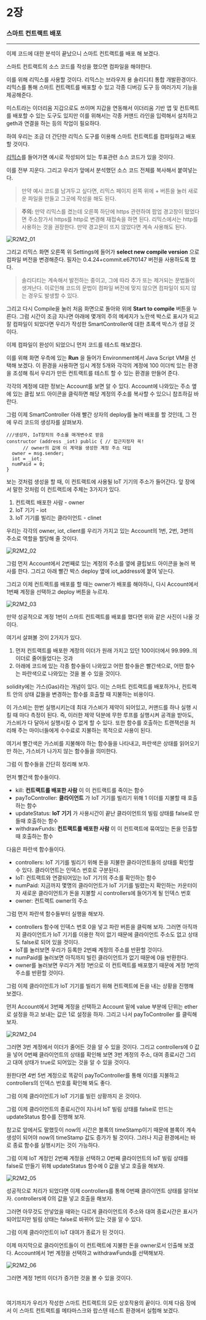 # 2장
### 스마트 컨트랙트 배포

---

이제 코드에 대한 분석이 끝났으니 스마트 컨트랙트를 배포 해 보겠다.

스마트 컨트랙트의 소스 코드를 작성을 했으면 컴파일을 해야한다.

이를 위해 리믹스를 사용할 것이다.
리믹스는 브라우저 용 솔리디티 통합 개발환경이다.
리믹스를 통해 스마트 컨트랙트를 배포할 수 있고 각종 디버깅 도구 등 여러가지 기능을 제공해준다.

미스트라는 이더리움 지갑으로도 쓰이며 지갑을 연동해서 이더리움 기반 앱 및 컨트랙트를 배포할 수 있는
도구도 있지만 이를 위해서는 각종 커맨드 라인을 입력해서 설치하고 geth과 연결을 하는 등의 작업이 필요하다.

하여 우리는 조금 더 간단한 리믹스 도구를 이용해 스마트 컨트랙트를 컴파일하고 배포할 것이다.

[리믹스](https://remix.ethereum.org/)를 들어가면 예시로 작성되어 있는 투표관련 소스 코드가 있을 것이다.

이를 전부 지운다.
그리고 우리가 앞에서 분석했던 소스 코드 전체를 복사해서 붙여넣는다.
>만약 예시 코드를 남겨두고 싶다면, 리믹스 페이지 왼쪽 위에 + 버튼을 눌러 새로운 파일을 만들고 그곳에 작성을 해도 된다.

>**주의:** 만약 리믹스를 켰는데 오른쪽 하단에 https 관련하여 팝업 경고창이 떴었다면 주소창가서 https를 http로 변경해 재접속을 하면 된다.
리믹스에서는 http를 사용하는 것을 권장한다. 만약 경고문이 뜨지 않았다면 계속 사용해도 된다.

![R2M2_01](images/R2M2_01.png)

그리고 리믹스 화면 오른쪽 위 Settings에 들어가 **select new compile version** 으로 컴파일 버전을 변경해준다.
필자는 0.4.24+commit.e67f0147 버전을 사용하도록 했다.

>솔리디티는 계속해서 발전하는 중이고, 그에 따라 추가 또는 제거되는 문법들이 생겨난다.
이로인해 코드의 문법이 컴파일 버전에 맞지 않으면 컴파일이 되지 않는 경우도 발생할 수 있다.

그리고 다시 Compile을 눌러 처음 화면으로 돌아와 위에 **Start to compile** 버튼을 누른다.
그럼 시간이 조금 지나면 아래에 몇개의 주의 메세지가 노란색 박스로 표시가 되고 잘 컴파일이 되었다면
우리가 작성한 SmartController에 대한 초록색 박스가 생길 것이다.

이제 컴파일이 완성이 되었으니 먼저 코드를 테스트 해보겠다.

이를 위해 화면 우측에 있는 **Run** 을 들어가 Environment에서 Java Script VM을 선택해 보겠다.
이 환경을 사용하면 임시 계정 5개와 각각의 계정에 100 이더씩 있는 환경을 조성해 줘서 우리가 만든 컨트랙트를
테스트 할 수 있는 환경을 만들어 준다.

각각의 계정에 대한 정보는 Account를 보면 알 수 있다.
Account에 나와있는 주소 옆에 있는 클립 보드 아이콘을 클릭하면 해당 계정의 주소를 복사할 수 있으니 참조하길 바란다.

그럼 이제 SmartController 아래 빨간 상자의 deploy를 눌러 배포를 할 것인데, 그 전에 우리 코드의 생성자를 살펴보자.

~~~Solidity
///생성자, IoT장치의 주소를 매개변수로 받음
constructor (address _iot) public { // 접근지정자 꼭!
      // owner의 값에 이 계약을 생성한 계정 주소 대입
  owner = msg.sender;
  iot = _iot;
  numPaid = 0;
}
~~~

보는 것처럼 생성을 할 때, 이 컨트랙트에 사용될 IoT 기기의 주소가 들어간다.
앞 장에서 말한 것처럼 이 컨트랙트에 주체는 3가지가 있다.

1. 컨트랙트 배포한 사람 - owner
2. IoT 기기 - iot
3. IoT 기기를 빌리는 클라이언트 - clinet

우리는 각각의 owner, iot, client를 우리가 가지고 있는 Account의 1번, 2번, 3번의 주소로 역할을 할당해 줄 것이다.

![R2M2_02](images/R2M2_02.png)

그럼 먼저 Account에서 2번째로 있는 계정의 주소를 옆에 클립보드 아이콘을 눌러 복사를 한다.
그리고 아래 빨간 박스 deploy 옆에 iot_address에 붙여 넣는다.

그리고 이제 컨트랙트를 배포를 할 때는 owner가 배포를 해야하니, 다시 Account에서 1번째 계정을 선택하고 deploy 버튼을 누르자.

![R2M2_03](images/R2M2_03.png)

만약 성공적으로 계정 1번이 스마트 컨트랙트를 배포를 했다면 위와 같은 사진이 나올 것이다.

여기서 살펴볼 것이 2가지가 있다.

1. 먼저 컨트랙트를 배포한 계정의 이더가 원래 가지고 있던 100이더에서 99.999..의 이더로 줄어들었다는 것과
2. 아래에 코드에 있는 각종 함수들이 나와있고 어떤 함수들은 빨간색으로, 어떤 함수는 파란색으로 나와있는 것을 볼 수 있을 것이다.

solidity에는 가스(Gas)라는 개념이 있다. 이는 스마트 컨트랙트를 배포하거나, 컨트랙트 안의 상태 값들을 변경하는 함수를 호출할 때 지불하는 비용이다.

이 가스비는 한번 실행시키는데 최대 가스비가 제약이 되어있고, 커맨드를 하나 실행 시킬 때 마다 측정이 된다.
즉, 이러한 제약 덕분에 무한 루프를 실행시켜 공격을 받아도, 가스비가 다 달아서 실행시킬 수 없게 할 수 있다.
또한 함수를 호출하는 트랜잭션을 처리해 주는 마이너들에게 수수료로 지불하는 목적으로 사용이 된다.

여기서 빨간색은 가스비를 지불해야 하는 함수들을 나타내고, 파란색은 상태를 읽어오기만 하는, 가스비가 나가지 않는 함수들을 의미한다.

그럼 이 함수들을 간단히 정리해 보자.

먼저 빨간색 함수들이다.
- kill: **컨트랙트를 배포한 사람** 이 이 컨트랙트를 죽이는 함수
- payToController: **클라이언트** 가 IoT 기기를 빌리기 위해 1 이더를 지불할 때 호출하는 함수
- updateStatus: **IoT 기기** 가 사용시간이 끝난 클라이언트의 빌림 상태를 false로 만들때 호출하는 함수
- withdrawFunds: **컨트랙트를 배포한 사람** 이 이 컨트랙트에 묶여있는 돈을 인출할 때 호출하는 함수

다음은 파란색 함수들이다.
- controllers: IoT 기기를 빌리기 위해 돈을 지불한 클라이언트들의 상태를 확인할 수 있다. 클라이언트는 인덱스 번호로 구분된다.
- IoT: 컨트랙트와 연결되어있는 IoT 기기의 주소를 확인하는 함수
- numPaid: 지금까지 몇명의 클라이언트가 IoT 기기를 빌렸는지 확인하는 카운터이자
           새로운 클라이언트가 돈을 지불할 시 controllers에 들어가게 될 인덱스 번호
- owner: 컨트랙트 owner의 주소

그럼 먼저 파란색 함수들부터 실행을 해보자.
- controllers 함수에 인덱스 번호 0을 넣고 파란 버튼을 클릭해 보자. 그러면 아직까지 클라이언트가 IoT 기기를 이용한 적이 없기 때문에 클라이언트 주소도 없고 상태도 false로 되어 있을 것이다.
- IoT를 눌러보면 우리가 등록한 2번째 계정의 주소를 반환할 것이다.
- numPaid를 눌러보면 아직까지 빌린 클라이언트가 없기 때문에 0을 반환한다.
- owner를 눌러보면 우리가 계정 1번으로 이 컨트랙트를 배포했기 때문에 계정 1번의 주소를 반환할 것이다.

그럼 이제 클라이언트가 IoT 기기를 빌리기 위해 컨트랙트에 돈을 내는 상황을 진행해 보겠다.

먼저 Account에서 3번째 계정을 선택하고 Account 밑에 value 부분에 단위는 ether로 설정을 하고 보내는 값은 1로 설정을 하자.
그리고 나서 payToController 를 클릭해보자.

![R2M2_04](images/R2M2_04.png)

그러면 3번 계정에서 이더가 줄어든 것을 알 수 있을 것이다.
그리고 controllers에 0 값을 넣어 0번째 클라이언트의 상태를 확인해 보면 3번 계정의 주소, 대여 종료시간 그리고 대여 상태가 true로 되어있는 것을 알 수 있을 것이다.

원한다면 4번 5번 계정으로 똑같이 payToController를 통해 이더를 지불하고 controllers의 인덱스 번호를 확인해 봐도 좋다.

그럼 이제 클라이언트가 IoT 기기를 빌린 상황까지 온 것이다.

그럼 이제 클라이언트의 종료시간이 지나서 IoT 빌림 상태를 false로 만드는 updateStatus 함수를 진행해 보자.

참고로 앞에서도 말했듯이 now의 시간은 블록의 timeStamp이기 때문에 블록이 계속 생성이 되어야 now의 timeStamp 값도 증가가 될 것이다. 그러나 지금 환경에서는 바로 종료 함수를 실행시키는 것이 가능하다.

그럼 이제 IoT 계정인 2번째 계정을 선택하고
0번째 클라이언트의 IoT 빌림 상태를 false로 만들기 위해 updateStatus 함수에 0 값을 넣고 호출을 해보자.

![R2M2_05](images/R2M2_05.png)

성공적으로 처리가 되었다면 이제 controllers를 통해 0번째 클라이언트 상태를 알아보자.
controllers에 0의 값을 넣고 호출을 해보자.

그러면 아무것도 안넣었을 때와는 다르게 클라이언트의 주소와 대여 종료시간은 표시가 되어있지만 빌림 상태는 false로 바뀌어 있는 것을 알 수 있다.

그럼 이제 클라이언트이 IoT 대여가 종료가 된 것이다.

이제 마지막으로 클라이언트들이 이 컨트랙트에 지불한 돈을 owner로서 인출해 보겠다.
Account에서 1번 계정을 선택하고 withdrawFunds를 선택해보자.

![R2M2_06](images/R2M2_06.png)

그러면 계정 1번의 이더가 증가한 것을 볼 수 있을 것이다.

<br>

여기까지가 우리가 작성한 스마트 컨트랙트의 모든 상호작용의 끝이다.
이제 다음 장에서 이 스마트 컨트랙트를 메타마스크와 랍스텐 테스트 환경에서 실험해 보겠다.
